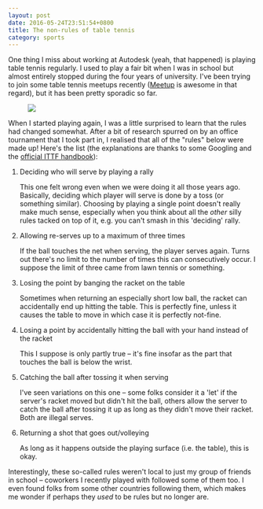 ```yaml
---
layout: post
date: 2016-05-24T23:51:54+0800
title: The non-rules of table tennis
category: sports
---
```


One thing I miss about working at Autodesk (yeah, that happened) is playing
table tennis regularly. I used to play a fair bit when I was in school but
almost entirely stopped during the four years of university. I've been trying
to join some table tennis meetups recently ([Meetup][] is awesome in that
regard), but it has been pretty sporadic so far.

<figure>
	<img data-action="zoom" src="https://lh3.googleusercontent.com/-aoUbbJa1M_I/V0RL9zeMY7I/AAAAAAAACHg/dv6n00MXIfgy8IX6CC1xbpyGEuvTpBWSwCCo/s1600/table%2Btennis.jpg">
</figure>

When I started playing again, I was a little surprised to learn that the rules
had changed somewhat. After a bit of research spurred on by an office
tournament that I took part in, I realised that all of the "rules" below
were made up! Here's the list (the explanations are thanks to some Googling and
the [official ITTF handbook][]):

1. Deciding who will serve by playing a rally

	This one felt wrong even when we were doing it all those years ago.
	Basically, deciding which player will serve is done by a toss (or something
	similar). Choosing by playing a single point doesn't really make much
	sense, especially when you think about all the *other* silly rules tacked
	on top of it, e.g. you can't smash in this 'deciding' rally.

2. Allowing re-serves up to a maximum of three times

	If the ball touches the net when serving, the player serves again. Turns
	out there's no limit to the number of times this can consecutively occur. I
	suppose the limit of three came from lawn tennis or something.

3. Losing the point by banging the racket on the table

	Sometimes when returning an especially short low ball, the racket can
	accidentally end up hitting the table. This is perfectly fine, unless it
	causes the table to move in which case it is perfectly not-fine.

4. Losing a point by accidentally hitting the ball with your hand instead of
   the racket

	This I suppose is only partly true – it's fine insofar as the part that
	touches the ball is below the wrist.

5. Catching the ball after tossing it when serving

	I've seen variations on this one – some folks consider it a 'let' if the
	server's racket moved but didn't hit the ball, others allow the server to
	catch the ball after tossing it up as long as they didn't move their
	racket. Both are illegal serves.

6. Returning a shot that goes out/volleying

	As long as it happens outside the playing surface (i.e. the table), this is
	okay.

Interestingly, these so-called rules  weren't local to just my group of friends
in school – coworkers I recently played with followed some of them too. I even
found folks from some other countries following them, which makes me wonder if
perhaps they _used_ to be rules but no longer are.

[Meetup]: http://www.meetup.com
[official ITTF handbook]: http://www.ittf.com/ittf_handbook/hb.asp?s_Chapter=&s_Description=&s_last_update=&s_number=2&Formhb2004_Page=1#hb2004
